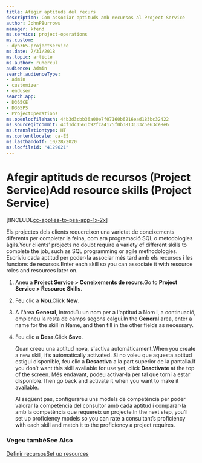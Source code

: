 ```yaml
---
title: Afegir aptituds del recurs
description: Com associar aptituds amb recursos al Project Service
author: JohnPBurrows
manager: kfend
ms.service: project-operations
ms.custom:
- dyn365-projectservice
ms.date: 7/31/2018
ms.topic: article
ms.author: ruhercul
audience: Admin
search.audienceType:
- admin
- customizer
- enduser
search.app:
- D365CE
- D365PS
- ProjectOperations
ms.openlocfilehash: 44b3d3cbb36a00e7f07160b6216ead183bc32422
ms.sourcegitcommit: 4cf1dc1561b92fca4175f0b3813133c5e63ce8e6
ms.translationtype: HT
ms.contentlocale: ca-ES
ms.lasthandoff: 10/28/2020
ms.locfileid: "4129621"
---
```

# <a name="add-resource-skills-project-service"></a><span data-ttu-id="af149-103">Afegir aptituds de recursos (Project Service)</span><span class="sxs-lookup"><span data-stu-id="af149-103">Add resource skills (Project Service)</span></span>

[!INCLUDE[cc-applies-to-psa-app-1x-2x](../includes/cc-applies-to-psa-app-1x-2x.md)]

<span data-ttu-id="af149-104">Els projectes dels clients requereixen una varietat de coneixements diferents per completar la feina, com ara programació SQL o metodologies àgils.</span><span class="sxs-lookup"><span data-stu-id="af149-104">Your clients’ projects no doubt require a variety of different skills to complete the job, such as SQL programming or agile methodologies.</span></span> <span data-ttu-id="af149-105">Escriviu cada aptitud per poder-la associar més tard amb els recursos i les funcions de recursos.</span><span class="sxs-lookup"><span data-stu-id="af149-105">Enter each skill so you can associate it with resource roles and resources later on.</span></span>  
  
1. <span data-ttu-id="af149-106">Aneu a **Project Service > Coneixements de recurs**.</span><span class="sxs-lookup"><span data-stu-id="af149-106">Go to **Project Service > Resource Skills**.</span></span>  
  
2. <span data-ttu-id="af149-107">Feu clic a **Nou**.</span><span class="sxs-lookup"><span data-stu-id="af149-107">Click **New**.</span></span>  
  
3. <span data-ttu-id="af149-108">A l'àrea **General**, introduïu un nom per a l'aptitud a Nom i, a continuació, empleneu la resta de camps segons calgui.</span><span class="sxs-lookup"><span data-stu-id="af149-108">In the **General** area, enter a name for the skill in Name, and then fill in the other fields as necessary.</span></span>  
  
4. <span data-ttu-id="af149-109">Feu clic a **Desa**.</span><span class="sxs-lookup"><span data-stu-id="af149-109">Click **Save**.</span></span>  
  
   <span data-ttu-id="af149-110">Quan creeu una aptitud nova, s'activa automàticament.</span><span class="sxs-lookup"><span data-stu-id="af149-110">When you create a new skill, it’s automatically activated.</span></span> <span data-ttu-id="af149-111">Si no voleu que aquesta aptitud estigui disponible, feu clic a **Desactiva** a la part superior de la pantalla.</span><span class="sxs-lookup"><span data-stu-id="af149-111">If you don’t want this skill available for use yet, click **Deactivate** at the top of the screen.</span></span> <span data-ttu-id="af149-112">Més endavant, podeu activar-la per tal que torni a estar disponible.</span><span class="sxs-lookup"><span data-stu-id="af149-112">Then go back and activate it when you want to make it available.</span></span>  
  
   <span data-ttu-id="af149-113">Al següent pas, configurareu uns models de competència per poder valorar la competència del consultor amb cada aptitud i comparar-la amb la competència que requereix un projecte.</span><span class="sxs-lookup"><span data-stu-id="af149-113">In the next step, you’ll set up proficiency models so you can rate a consultant’s proficiency with each skill and match it to the proficiency a project requires.</span></span>  
  
### <a name="see-also"></a><span data-ttu-id="af149-114">Vegeu també</span><span class="sxs-lookup"><span data-stu-id="af149-114">See Also</span></span>  
 [<span data-ttu-id="af149-115">Definir recursos</span><span class="sxs-lookup"><span data-stu-id="af149-115">Set up resources</span></span>](../psa/set-up-resources.md)
